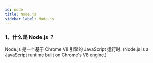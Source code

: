 ```yaml
---
id: node
title: Node.js
sidebar_label: Node.js
---
```


### 1、什么是 Node.js ？

Node.js 是一个基于 Chrome V8 引擎的 JavaScript 运行时. (Node.js is a JavaScript runtime built on Chrome's V8 engine.)

